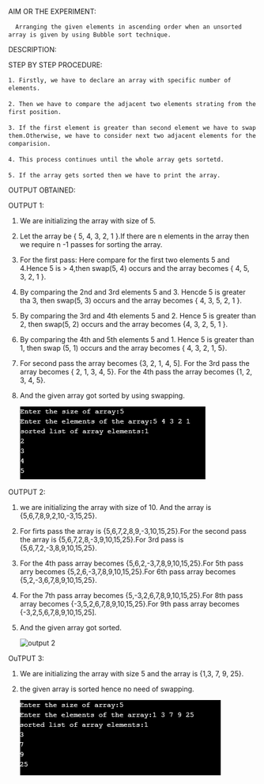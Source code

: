 
AIM OR THE EXPERIMENT:

      Arranging the given elements in ascending order when an unsorted array is given by using Bubble sort technique.
	  
DESCRIPTION:




STEP BY STEP PROCEDURE:
    
    1. Firstly, we have to declare an array with specific number of elements.
	
    2. Then we have to compare the adjacent two elements strating from the first position.
	
	3. If the first element is greater than second element we have to swap them.Otherwise, we have to consider next two adjacent elements for the comparision.
	
	4. This process continues until the whole array gets sortetd.
	
	5. If the array gets sorted then we have to print the array.
	
OUTPUT OBTAINED:
 
 OUTPUT 1:  
 
1. We are initializing the array with size of 5.

2. Let the array be { 5, 4, 3, 2, 1 }.If there are n elements in the array then we require n -1 passes for sorting the array.
	   
3. For the first pass: Here compare for the first two elements 5 and 4.Hence 5 is > 4,then swap(5, 4) occurs and the array becomes  { 4, 5, 3, 2, 1 }.
	   
4. By comparing the 2nd and 3rd elements 5 and 3. Hencde 5 is greater tha 3, then swap(5, 3) occurs and the array becomes { 4, 3, 5, 2, 1 }.
	   
5. By comparing the 3rd and 4th elements  5 and 2. Hence 5 is greater than 2, then swap(5, 2) occurs and the array becomes {4, 3, 2, 5, 1 }.
	   
6. By comparing the 4th and 5th elements 5 and 1. Hence 5 is greater than 1, then swap (5, 1) occurs and the array becomes { 4, 3, 2, 1, 5}.
	   
7. For second pass the array becomes {3, 2, 1, 4, 5]. For the 3rd pass the array becomes { 2, 1, 3, 4, 5}. For the 4th pass the array becomes {1, 2, 3, 4, 5}.
	   
8. And the given array got sorted by using swapping.
	   
	 ![output 1](Bubble_sort.1.PNG)
	   
OUTPUT 2:
	
1. we are initializing the array with size of 10. And the array is {5,6,7,8,9,2,10,-3,15,25}.
	
2. For firts pass the array is {5,6,7,2,8,9,-3,10,15,25}.For the second pass the array is {5,6,7,2,8,-3,9,10,15,25}.For 3rd pass is {5,6,7,2,-3,8,9,10,15,25}.
	
3. For the 4th pass array becomes {5,6,2,-3,7,8,9,10,15,25}.For 5th pass arry becomes {5,2,6,-3,7,8,9,10,15,25}.For 6th pass array becomes {5,2,-3,6,7,8,9,10,15,25}.
	
4. For the 7th pass array becomes {5,-3,2,6,7,8,9,10,15,25}.For 8th pass array becomes {-3,5,2,6,7,8,9,10,15,25}.For 9th pass array becomes {-3,2,5,6,7,8,9,10,15,25].
	
5. And the given array got sorted.
	
	 ![output 2](Bubble_sort2.1.PNG)
	 
	 
	 
	 
	 
OuTPUT 3:
	
1. We are initializing the array with size 5 and the array is {1,3, 7, 9, 25}.
	
2. the given array is sorted hence no need of swapping.
	
	![output 3](Bubble_sort.3.PNG)
